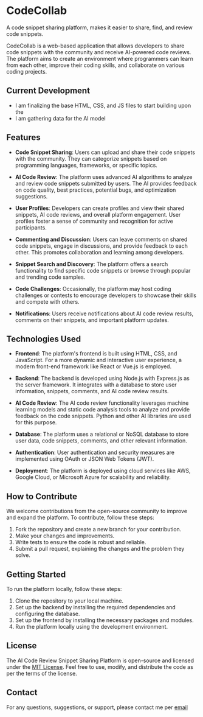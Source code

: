 # CodeCollab
A code snippet sharing platform, makes it easier to share, find, and review code snippets. 

CodeCollab is a web-based application that allows developers to share code snippets with the community and receive AI-powered code reviews. The platform aims to create an environment where programmers can learn from each other, improve their coding skills, and collaborate on various coding projects.

## Current Development

- I am finalizing the base HTML, CSS, and JS files to start building upon the
- I am gathering data for the AI model

## Features

- **Code Snippet Sharing**: Users can upload and share their code snippets with the community. They can categorize snippets based on programming languages, frameworks, or specific topics.

- **AI Code Review**: The platform uses advanced AI algorithms to analyze and review code snippets submitted by users. The AI provides feedback on code quality, best practices, potential bugs, and optimization suggestions.

- **User Profiles**: Developers can create profiles and view their shared snippets, AI code reviews, and overall platform engagement. User profiles foster a sense of community and recognition for active participants.

- **Commenting and Discussion**: Users can leave comments on shared code snippets, engage in discussions, and provide feedback to each other. This promotes collaboration and learning among developers.

- **Snippet Search and Discovery**: The platform offers a search functionality to find specific code snippets or browse through popular and trending code samples.

- **Code Challenges**: Occasionally, the platform may host coding challenges or contests to encourage developers to showcase their skills and compete with others.

- **Notifications**: Users receive notifications about AI code review results, comments on their snippets, and important platform updates.

## Technologies Used

- **Frontend**: The platform's frontend is built using HTML, CSS, and JavaScript. For a more dynamic and interactive user experience, a modern front-end framework like React or Vue.js is employed.

- **Backend**: The backend is developed using Node.js with Express.js as the server framework. It integrates with a database to store user information, snippets, comments, and AI code review results.

- **AI Code Review**: The AI code review functionality leverages machine learning models and static code analysis tools to analyze and provide feedback on the code snippets. Python and other AI libraries are used for this purpose.

- **Database**: The platform uses a relational or NoSQL database to store user data, code snippets, comments, and other relevant information.

- **Authentication**: User authentication and security measures are implemented using OAuth or JSON Web Tokens (JWT).

- **Deployment**: The platform is deployed using cloud services like AWS, Google Cloud, or Microsoft Azure for scalability and reliability.

## How to Contribute

We welcome contributions from the open-source community to improve and expand the platform. To contribute, follow these steps:

1. Fork the repository and create a new branch for your contribution.
2. Make your changes and improvements.
3. Write tests to ensure the code is robust and reliable.
4. Submit a pull request, explaining the changes and the problem they solve.

## Getting Started

To run the platform locally, follow these steps:

1. Clone the repository to your local machine.
2. Set up the backend by installing the required dependencies and configuring the database.
3. Set up the frontend by installing the necessary packages and modules.
4. Run the platform locally using the development environment.

## License

The AI Code Review Snippet Sharing Platform is open-source and licensed under the [MIT License](LICENSE). Feel free to use, modify, and distribute the code as per the terms of the license.

## Contact

For any questions, suggestions, or support, please contact me per [email](saria.mostafa.pvt@gmail.com)

